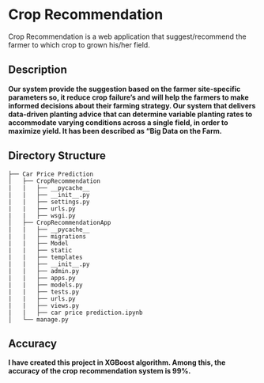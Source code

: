 # Crop Recommendation

 Crop Recommendation is a web application that suggest/recommend the farmer to which crop to grown his/her field.
 
## Description

**Our system provide the suggestion based on the farmer site-specific parameters so, it reduce crop failure’s and will help the farmers to make informed decisions about their farming strategy.  Our system that delivers data-driven planting advice that can determine variable planting rates to accommodate varying conditions across a single field, in order to maximize yield. It has been described as “Big Data on the Farm.**

## Directory Structure

    
    ├── Car Price Prediction
    │   ├── CropRecommendation
    |   |   ├── __pycache__       
    |   |   ├── __init__.py       
    |   |   ├── settings.py
    |   |   ├── urls.py
    |   |   ├── wsgi.py
    │   ├── CropRecommendationApp           
    |   |   ├── __pycache__
    |   |   ├── migrations
    |   |   ├── Model
    |   |   ├── static
    |   |   ├── templates
    |   |   ├── __init__.py       
    |   |   ├── admin.py       
    |   |   ├── apps.py       
    |   |   ├── models.py       
    |   |   ├── tests.py       
    |   |   ├── urls.py       
    |   |   ├── views.py       
    |   |   ├── car price prediction.ipynb
    │   └── manage.py                       
    

## Accuracy
**I have created this project in XGBoost algorithm. Among this, the accuracy of the crop recommendation system is 99%.**
